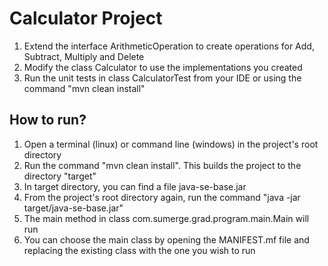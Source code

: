 # Calculator Project #

1. Extend the interface ArithmeticOperation to create operations for Add, Subtract, Multiply and Delete
2. Modify the class Calculator to use the implementations you created
3. Run the unit tests in class CalculatorTest from your IDE or using the command "mvn clean install"  

## How to run? ##

1. Open a terminal (linux) or command line (windows) in the project's root directory
2. Run the command "mvn clean install". This builds the project to the directory "target"
3. In target directory, you can find a file java-se-base.jar
4. From the project's root directory again, run the command "java -jar target/java-se-base.jar"
5. The main method in class com.sumerge.grad.program.main.Main will run
6. You can choose the main class by opening the MANIFEST.mf file and replacing the existing class with the one you wish to run
